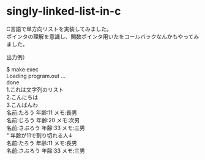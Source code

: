 # singly-linked-list-in-c

C言語で単方向リストを実装してみました。<br/>
ポインタの理解を意識し、関数ポインタ用いたをコールバックなんかもやってみました。<br/>

出力例）

$ make exec<br/>
Loading program.out ... <br/>
done<br/>
1.これは文字列のリスト<br/>
2.こんにちは<br/>
3.こんばんわ<br/>
名前:たろう 	年齢:11	メモ:長男<br/>
名前:じろう 	年齢:20	メモ:次男<br/>
名前:さぶろう	年齢:33	メモ:三男<br/>
" 年齢が11で割り切れる人↓<br/>
名前:たろう 	年齢:11	メモ:長男<br/>
名前:さぶろう	年齢:33	メモ:三男<br/>

